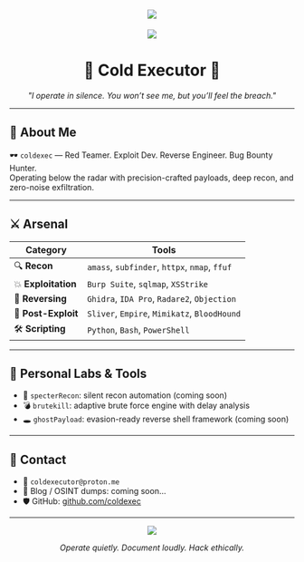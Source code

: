 <h1 align="center">
  <img src="https://img.shields.io/badge/NullSpecter%20-%20Red%20Team%20Operator-darkred?style=flat-square&logo=ghost&logoColor=white" />
</h1>

<p align="center">
  <img src="https://img.shields.io/badge/Recon%20|%20Exploit%20|%20Reversing%20|%20Post--Exploitation-black?style=flat-square&color=7e3af2">
</p>

<h1 align="center">👾 Cold Executor 👾</h1>

<p align="center"><em>"I operate in silence. You won’t see me, but you’ll feel the breach."</em></p>

---

## 🧠 About Me

🕶️ `coldexec` — Red Teamer. Exploit Dev. Reverse Engineer. Bug Bounty Hunter.  
Operating below the radar with precision-crafted payloads, deep recon, and zero-noise exfiltration.

---

## ⚔️ Arsenal

| Category         | Tools |
|------------------|-------|
| 🔍 **Recon**      | `amass`, `subfinder`, `httpx`, `nmap`, `ffuf` |
| 💥 **Exploitation** | `Burp Suite`, `sqlmap`, `XSStrike` |
| 🧠 **Reversing**   | `Ghidra`, `IDA Pro`, `Radare2`, `Objection` |
| 🎯 **Post-Exploit**| `Sliver`, `Empire`, `Mimikatz`, `BloodHound` |
| 🛠 **Scripting**   | `Python`, `Bash`, `PowerShell` |

---

## 🔬 Personal Labs & Tools

- 🧭 `specterRecon`: silent recon automation (coming soon)
- 💣 `brutekill`: adaptive brute force engine with delay analysis
- 🕳 `ghostPayload`: evasion-ready reverse shell framework (coming soon)

---

## 📡 Contact

- 📧 `coldexecutor@proton.me`  
- 📍 Blog / OSINT dumps: coming soon...  
- 🛡️ GitHub: [github.com/coldexec](https://github.com/coldexec)

---

<p align="center">
  <img src="https://img.shields.io/badge/⚠️%20Hack%20Responsibly-darkgrey?style=for-the-badge&color=black">
</p>
<p align="center">
  <em>Operate quietly. Document loudly. Hack ethically.</em>
</p>

